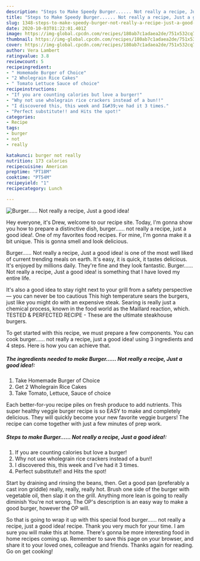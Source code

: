 ```yaml
---
description: "Steps to Make Speedy Burger...... Not really a recipe, Just a good idea!"
title: "Steps to Make Speedy Burger...... Not really a recipe, Just a good idea!"
slug: 1348-steps-to-make-speedy-burger-not-really-a-recipe-just-a-good-idea
date: 2020-10-03T01:22:01.401Z
image: https://img-global.cpcdn.com/recipes/180ab7c1adaea2de/751x532cq70/burger-not-really-a-recipe-just-a-good-idea-recipe-main-photo.jpg
thumbnail: https://img-global.cpcdn.com/recipes/180ab7c1adaea2de/751x532cq70/burger-not-really-a-recipe-just-a-good-idea-recipe-main-photo.jpg
cover: https://img-global.cpcdn.com/recipes/180ab7c1adaea2de/751x532cq70/burger-not-really-a-recipe-just-a-good-idea-recipe-main-photo.jpg
author: Vera Lambert
ratingvalue: 3.8
reviewcount: 5
recipeingredient:
- " Homemade Burger of Choice"
- "2 Wholegrain Rice Cakes"
- " Tomato Lettuce Sauce of choice"
recipeinstructions:
- "If you are counting calories but love a burger!"
- "Why not use wholegrain rice crackers instead of a bun!!"
- "I discovered this, this week and I&#39;ve had it 3 times."
- "Perfect substitute!! and Hits the spot!"
categories:
- Recipe
tags:
- burger
- not
- really

katakunci: burger not really 
nutrition: 173 calories
recipecuisine: American
preptime: "PT18M"
cooktime: "PT54M"
recipeyield: "1"
recipecategory: Lunch

---
```



![Burger...... Not really a recipe, Just a good idea!](https://img-global.cpcdn.com/recipes/180ab7c1adaea2de/751x532cq70/burger-not-really-a-recipe-just-a-good-idea-recipe-main-photo.jpg)

Hey everyone, it's Drew, welcome to our recipe site. Today, I'm gonna show you how to prepare a distinctive dish, burger...... not really a recipe, just a good idea!. One of my favorites food recipes. For mine, I'm gonna make it a bit unique. This is gonna smell and look delicious.

Burger...... Not really a recipe, Just a good idea! is one of the most well liked of current trending meals on earth. It's easy, it is quick, it tastes delicious. It's enjoyed by millions daily. They're fine and they look fantastic. Burger...... Not really a recipe, Just a good idea! is something that I have loved my entire life.

It&#39;s also a good idea to stay right next to your grill from a safety perspective — you can never be too cautious This high temperature sears the burgers, just like you might do with an expensive steak. Searing is really just a chemical process, known in the food world as the Maillard reaction, which. TESTED &amp; PERFECTED RECIPE - These are the ultimate steakhouse burgers.


To get started with this recipe, we must prepare a few components. You can cook burger...... not really a recipe, just a good idea! using 3 ingredients and 4 steps. Here is how you can achieve that.

<!--inarticleads1-->

##### The ingredients needed to make Burger...... Not really a recipe, Just a good idea!:

1. Take  Homemade Burger of Choice
1. Get 2 Wholegrain Rice Cakes
1. Take  Tomato, Lettuce, Sauce of choice


Each better-for-you recipe piles on fresh produce to add nutrients. This super healthy veggie burger recipe is so EASY to make and completely delicious. They will quickly become your new favorite veggie burgers! The recipe can come together with just a few minutes of prep work. 

<!--inarticleads2-->

##### Steps to make Burger...... Not really a recipe, Just a good idea!:

1. If you are counting calories but love a burger!
1. Why not use wholegrain rice crackers instead of a bun!!
1. I discovered this, this week and I&#39;ve had it 3 times.
1. Perfect substitute!! and Hits the spot!


Start by draining and rinsing the beans, then. Get a good pan (preferably a cast iron griddle) really, really, really hot. Brush one side of the burger with vegetable oil, then slap it on the grill. Anything more lean is going to really diminish You&#39;re not wrong. The OP&#39;s description is an easy way to make a good burger, however the OP will. 

So that is going to wrap it up with this special food burger...... not really a recipe, just a good idea! recipe. Thank you very much for your time. I am sure you will make this at home. There's gonna be more interesting food in home recipes coming up. Remember to save this page on your browser, and share it to your loved ones, colleague and friends. Thanks again for reading. Go on get cooking!
